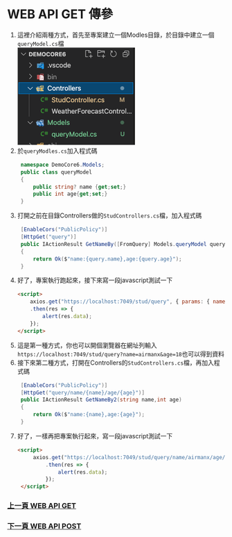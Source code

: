 # WEB API GET 傳參
1. 這裡介紹兩種方式，首先至專案建立一個Modles目錄，於目錄中建立一個`queryModel.cs`檔  
![models](../images/b49d97bb-ff34-46b3-826d-891ea8aa8029.png)  
2. 於`queryModles.cs`加入程式碼  
   ```csharp
    namespace DemoCore6.Models;
    public class queryModel
    {
        public string? name {get;set;}
        public int age{get;set;}
    }
   ```  
3. 打開之前在目錄Controllers做的`StudControllers.cs`檔，加入程式碼  
   ```csharp
    [EnableCors("PublicPolicy")]
    [HttpGet("query")]
    public IActionResult GetNameBy([FromQuery] Models.queryModel query)
    {
        return Ok($"name:{query.name},age:{query.age}");
    }
   ```  
4. 好了，專案執行跑起來，接下來寫一段javascript測試一下  
    ```html
    <script>
        axios.get("https://localhost:7049/stud/query", { params: { name: 'airmanx', age: 18 } })
        .then(res => {
            alert(res.data);
        });
    </script>
    ```  
5. 這是第一種方式，你也可以開個瀏覽器在網址列輸入`https://localhost:7049/stud/query?name=airmanx&age=18`也可以得到資料  
6. 接下來第二種方式，打開在Controllers的`StudControllers.cs`檔，再加入程式碼  
   ```csharp
    [EnableCors("PublicPolicy")]
    [HttpGet("query/name/{name}/age/{age}")]
    public IActionResult GetNameBy2(string name,int age)
    {
        return Ok($"name:{name},age:{age}");
    }
   ```  
7. 好了，一樣再把專案執行起來，寫一段javascript測試一下  
   ```html
   <script>
        axios.get("https://localhost:7049/stud/query/name/airmanx/age/18")
            .then(res => {
                alert(res.data);
            });
    </script>
   ```  

### [上一頁 WEB API GET](get.md)  
### [下一頁 WEB API POST](post.md)



